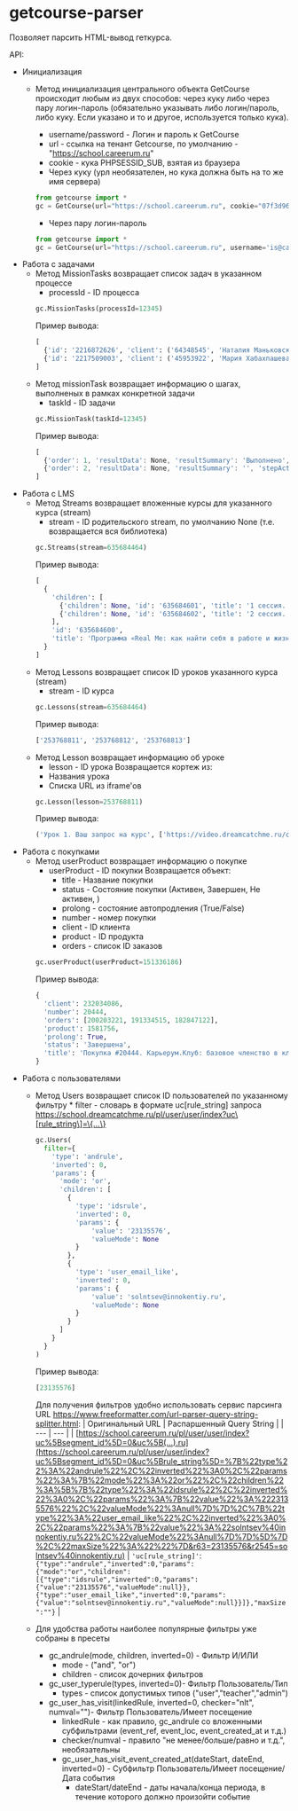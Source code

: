 # getcourse-parser
Позволяет парсить HTML-вывод геткурса.

API:
- Инициализация
  - Метод инициализация центрального объекта GetCourse происходит любым из двух способов: через куку либо через пару логин-пароль (обязательно указывать либо логин/пароль, либо куку. Если указано и то и другое, используется только кука).
    * username/password - Логин и пароль к GetCourse
    * url - ссылка на тенант Getcourse, по умолчанию - "https://school.careerum.ru"
    * cookie - кука PHPSESSID_SUB, взятая из браузера

    - Через куку (урл необязателен, но кука должна быть на то же имя сервера)
    ```python
    from getcourse import *
    gc = GetCourse(url="https://school.careerum.ru", cookie="07f3d96b13b8b33112345638d39ea485")
    ```
    - Через пару логин-пароль
    ```python
    from getcourse import *
    gc = GetCourse(url="https://school.careerum.ru", username='is@careerum.com', password='S3cr37')
    ```     
- Работа с задачами
  - Метод MissionTasks возвращает список задач в указанном процессе
    * processId - ID процесса
    ```python
    gc.MissionTasks(processId=12345)
    ```
    Пример вывода:
    ```python
    [
      {'id': '2216872626', 'client': ('64348545', 'Наталия Маньковская'), 'subject': ('user', '64348545'), 'status': 'Отложена'},
      {'id': '2217509003', 'client': ('45953922', 'Мария Хабахпашева'), 'subject': ('user', '45953922'), 'status': 'Отложена'}
    ]
    ```
  - Метод missionTask возвращает информацию о шагах, выполненых в рамках конкретной задачи
    * taskId - ID задачи
    ```python
    gc.MissionTask(taskId=12345)
    ```
    Пример вывода:
    ```javascript
    [
      {'order': 1, 'resultData': None, 'resultSummary': 'Выполнено', 'stepAction': 'Начало скрипта', 'stepId': 85102200676, 'stepTemplateId': 14646448, 'stepTitle': '"Начало работы"', 'subprocess': '', 'who': ''},
      {'order': 2, 'resultData': None, 'resultSummary': '', 'stepAction': 'Завершение процесса', 'stepId': 85102274162, 'stepTemplateId': 7993476, 'stepTitle': '"Завершение процесса"', 'subprocess': '522600', 'who': ''}
    ]
    ```
- Работа с LMS
  - Метод Streams возвращает вложенные курсы для указанного курса (stream)
    * stream - ID родительского stream, по умолчанию None (т.е. возвращается вся библиотека)
    ```python
    gc.Streams(stream=635684464)
    ```
    Пример вывода:
    ```python
    [
      {
        'children': [
          {'children': None, 'id': '635684601', 'title': '1 сессия. Запрос на курс и карьерные установки'},
          {'children': None, 'id': '635684602', 'title': '2 сессия. Таланты и ценности'}
        ],
        'id': '635684600',
        'title': 'Программа «Real Me: как найти себя в работе и жизни»'
      }
    ]
    ```
  - Метод Lessons возвращает список ID уроков указанного курса (stream)
    * stream - ID курса
    ```python
    gc.Lessons(stream=635684464)
    ```
    Пример вывода:
    ```python
    ['253768811', '253768812', '253768813']
    ```
  - Метод Lesson возвращает информацию об уроке
    * lesson - ID урока
    Возвращается кортеж из:
    * Названия урока
    * Списка URL из iframe'ов
    ```python
    gc.Lesson(lesson=253768811)
    ```
    Пример вывода:
    ```python
    ('Урок 1. Ваш запрос на курс', ['https://video.dreamcatchme.ru/cRkmQf4A'])
    ```      
- Работа с покупками
  - Метод userProduct возвращает информацию о покупке
    * userProduct - ID покупки
        Возвращается объект:
        * title - Название покупки
        * status - Состояние покупки (Активен, Завершен, Не активен, )
        * prolong - состояние автопродления (True/False)
        * number - номер покупки
        * client - ID клиента
        * product - ID продукта
        * orders - список ID заказов
    ```python
    gc.userProduct(userProduct=151336186)
    ```
    Пример вывода:
    ```python
    {
      'client': 232034086,
      'number': 20444,
      'orders': [200203221, 191334515, 182847122],
      'product': 1581756,
      'prolong': True,
      'status': 'Завершена',
      'title': 'Покупка #20444. Карьерум.Клуб: базовое членство в клубе'
    }
    ```      
- Работа с пользователями
  - Метод Users возвращает список ID пользователей по указанному фильтру
        * filter - словарь в формате uc\[rule_string\] запроса https://school.dreamcatchme.ru/pl/user/user/index?uc\[rule_string\]=\{...\}
    ```python
    gc.Users(
      filter={
        'type': 'andrule',
        'inverted': 0,
        'params': {
          'mode': 'or',
          'children': [
            {
              'type': 'idsrule',
              'inverted': 0,
              'params': {
                  'value': '23135576',
                  'valueMode': None
              }
            },
            {
              'type': 'user_email_like',
              'inverted': 0,
              'params': {
                  'value': 'solntsev@innokentiy.ru',
                  'valueMode': None
              }
            }
          ]
        }
      }
    )
    ```
    Пример вывода:
    ```python
    [23135576]
    ```      
    Для получения фильтров удобно использовать сервис парсинга URL https://www.freeformatter.com/url-parser-query-string-splitter.html:
    | Оригинальный URL | Распаршенный Query String |
    | --- | --- |
    | [https://school.careerum.ru/pl/user/user/index?uc%5Bsegment_id%5D=0&uc%5B(...).ru](https://school.careerum.ru/pl/user/user/index?uc%5Bsegment_id%5D=0&uc%5Brule_string%5D=%7B%22type%22%3A%22andrule%22%2C%22inverted%22%3A0%2C%22params%22%3A%7B%22mode%22%3A%22or%22%2C%22children%22%3A%5B%7B%22type%22%3A%22idsrule%22%2C%22inverted%22%3A0%2C%22params%22%3A%7B%22value%22%3A%2223135576%22%2C%22valueMode%22%3Anull%7D%7D%2C%7B%22type%22%3A%22user_email_like%22%2C%22inverted%22%3A0%2C%22params%22%3A%7B%22value%22%3A%22solntsev%40innokentiy.ru%22%2C%22valueMode%22%3Anull%7D%7D%5D%7D%2C%22maxSize%22%3A%22%22%7D&r63=23135576&r2545=solntsev%40innokentiy.ru) | `'uc[rule_string]'`: `{"type":"andrule","inverted":0,"params":{"mode":"or","children":[{"type":"idsrule","inverted":0,"params":{"value":"23135576","valueMode":null}},{"type":"user_email_like","inverted":0,"params":{"value":"solntsev@innokentiy.ru","valueMode":null}}]},"maxSize":""}` |

  - Для удобства работы наиболее популярные фильтры уже собраны в пресеты
    - gc_andrule(mode, children, inverted=0) - Фильтр И/ИЛИ
      * mode - ("and", "or")
      * children - список дочерних фильтров
    - gc_user_typerule(types, inverted=0)- Фильтр Пользователь/Тип
      * types - список допустимых типов ("user","teacher","admin")
    - gc_user_has_visit(linkedRule, inverted=0, checker="nlt", numval="")- Фильтр Пользователь/Имеет посещение
      * linkedRule - как правило, gc_andrule со вложенными субфильтрами (event_ref, event_loc, event_created_at и т.д.)
      * checker/numval - правило "не менее/больше/равно и т.д.", необязательны
      - gc_user_has_visit_event_created_at(dateStart, dateEnd, inverted=0) - Субфильтр Пользователь/Имеет посещение/Дата события
        * dateStart/dateEnd - даты начала/конца периода, в течение которого должно произойти событие

